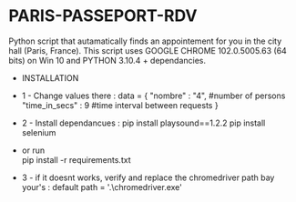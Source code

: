 # PARIS-PASSEPORT-RDV
Python script that autamatically finds an appointement for you in the city hall (Paris, France). This script uses GOOGLE CHROME 102.0.5005.63 (64 bits) on Win 10 and PYTHON 3.10.4 + dependancies.

- INSTALLATION
- 1 - Change values there :
    data = {
        "nombre"        : "4",    #number of persons
        "time_in_secs"  : 9       #time interval between requests
    }
- 2 - Install dependancues :
  pip install playsound==1.2.2
  pip install selenium
- or run  
  pip install -r requirements.txt


- 3 - if it doesnt works, verify and replace the chromedriver path bay your's :
  default path = '.\chromedriver.exe'
